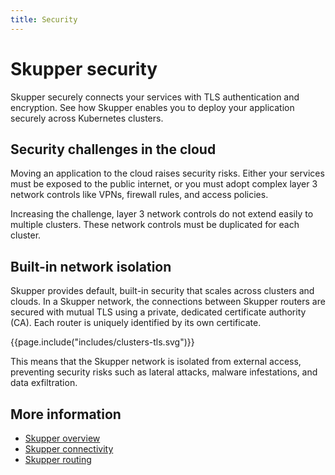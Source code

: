 ```yaml
---
title: Security
---
```


# Skupper security

Skupper securely connects your services with TLS authentication and
encryption. See how Skupper enables you to deploy your application
securely across Kubernetes clusters.

## Security challenges in the cloud

Moving an application to the cloud raises security risks. Either your
services must be exposed to the public internet, or you must adopt
complex layer 3 network controls like VPNs, firewall rules, and access
policies.

Increasing the challenge, layer 3 network controls do not extend
easily to multiple clusters. These network controls must be duplicated
for each cluster.

## Built-in network isolation

Skupper provides default, built-in security that scales across
clusters and clouds. In a Skupper network, the connections between
Skupper routers are secured with mutual TLS using a private, dedicated
certificate authority (CA). Each router is uniquely identified by its
own certificate.

<div class="illustration">
  {{page.include("includes/clusters-tls.svg")}}
</div>

This means that the Skupper network is isolated from external access,
preventing security risks such as lateral attacks, malware
infestations, and data exfiltration.

## More information

 - [Skupper overview](overview.html)
 - [Skupper connectivity](connectivity.html)
 - [Skupper routing](routing.html)
